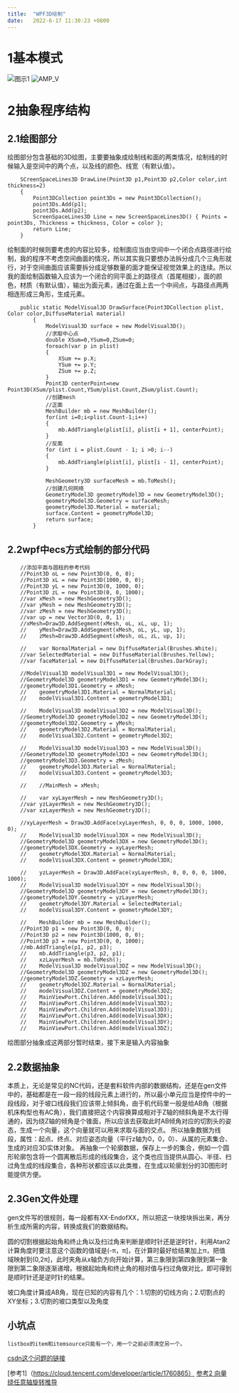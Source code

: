 ```yaml
---
title:  "WPF3D绘制"
date:   2022-6-17 11:30:23 +0800
---
```

# 1基本模式
![图示1](/images/WPF/Mesh图解.jpeg)
![AMP_V](/images/WPF/AMPVector.jpg)
# 2抽象程序结构
## 2.1绘图部分
绘图部分包含基础的3D绘图，主要要抽象成绘制线和面的两类情况，绘制线的时候输入是空间中的两个点，以及线的颜色、线宽（有默认值）。
    
        SCreenSpaceLines3D DrawLine(Point3D p1,Point3D p2,Color color,int thickness=2)
        {
            Point3DCollection point3Ds = new Point3DCollection();
            point3Ds.Add(p1);
            point3Ds.Add(p2);
            ScreenSpaceLines3D Line = new ScreenSpaceLines3D() { Points = point3Ds, Thickness = thickness, Color = color };
            return Line;
        }
    
绘制面的时候则要考虑的内容比较多，绘制面应当由空间中一个闭合点路径进行绘制，我的程序不考虑空间曲面的情况，所以其实我只要想办法拆分成几个三角形就行，对于空间曲面应该需要拆分成足够数量的面才能保证视觉效果上的连续。所以我的面绘制函数输入应该为一个闭合的同平面上的路径点（首尾相接），面的颜色，材质（有默认值），输出为面元素，通过在面上去一个中间点，与路径点两两相连形成三角形，生成元素。
    
        public static ModelVisual3D DrawSurface(Point3DCollection plist, Color color,DiffuseMaterial material)
            {
                ModelVisual3D surface = new ModelVisual3D();
                //求取中心点
                double XSum=0,YSum=0,ZSum=0;
                foreach(var p in plist)
                {
                    XSum += p.X;
                    YSum += p.Y;
                    ZSum += p.Z;
                }
                Point3D centerPoint=new Point3D(XSum/plist.Count,YSum/plist.Count,ZSum/plist.Count);
                //创建mesh
                //正面
                MeshBuilder mb = new MeshBuilder();
                for(int i=0;i<plist.Count-1;i++)
                {
                    mb.AddTriangle(plist[i], plist[i + 1], centerPoint);
                }
                //反面
                for (int i = plist.Count - 1; i >0; i--)
                {
                    mb.AddTriangle(plist[i], plist[i - 1], centerPoint);
                }

                MeshGeometry3D surfaceMesh = mb.ToMesh();
                //创建几何网络
                GeometryModel3D geometryModel3D = new GeometryModel3D();
                geometryModel3D.Geometry = surfaceMesh;
                geometryModel3D.Material = material;
                surface.Content = geometryModel3D;
                return surface;
            }
## 2.2wpf中ecs方式绘制的部分代码
        //添加平面与圆柱的参考代码
        //Point3D oL = new Point3D(0, 0, 0);
        //Point3D xL = new Point3D(1000, 0, 0);
        //Point3D yL = new Point3D(0, 1000, 0);
        //Point3D zL = new Point3D(0, 0, 1000);
        //var xMesh = new MeshGeometry3D();
        //var yMesh = new MeshGeometry3D();
        //var zMesh = new MeshGeometry3D();
        //var up = new Vector3D(0, 0, 1);
        //xMesh=Draw3D.AddSegment(xMesh, oL, xL, up, 1);
        //    yMesh=Draw3D.AddSegment(xMesh, oL, yL, up, 1);
        //    zMesh=Draw3D.AddSegment(xMesh, oL, zL, up, 1);

        //    var NormalMaterial = new DiffuseMaterial(Brushes.White);
        //var SelectedMaterial = new DiffuseMaterial(Brushes.Yellow);
        //var faceMaterial = new DiffuseMaterial(Brushes.DarkGray);

        //ModelVisual3D modelVisual3D1 = new ModelVisual3D();
        //GeometryModel3D geometryModel3D1 = new GeometryModel3D();
        //geometryModel3D1.Geometry = xMesh;
        //    geometryModel3D1.Material = NormalMaterial;
        //    modelVisual3D1.Content = geometryModel3D1;

        //    ModelVisual3D modelVisual3D2 = new ModelVisual3D();
        //GeometryModel3D geometryModel3D2 = new GeometryModel3D();
        //geometryModel3D2.Geometry = yMesh;
        //    geometryModel3D2.Material = NormalMaterial;
        //    modelVisual3D2.Content = geometryModel3D2;

        //    ModelVisual3D modelVisual3D3 = new ModelVisual3D();
        //GeometryModel3D geometryModel3D3 = new GeometryModel3D();
        //geometryModel3D3.Geometry = zMesh;
        //    geometryModel3D3.Material = NormalMaterial;
        //    modelVisual3D3.Content = geometryModel3D3;

        //    //MainMesh = xMesh;

        //    var xyLayerMesh = new MeshGeometry3D();
        //var yzLayerMesh = new MeshGeometry3D();
        //var xzLayerMesh = new MeshGeometry3D();

        //xyLayerMesh = Draw3D.AddFace(xyLayerMesh, 0, 0, 0, 1000, 1000, 0);
        //    ModelVisual3D modelVisual3DX = new ModelVisual3D();
        //GeometryModel3D geometryModel3DX = new GeometryModel3D();
        //geometryModel3DX.Geometry = xyLayerMesh;
        //    geometryModel3DX.Material = NormalMaterial;
        //    modelVisual3DX.Content = geometryModel3DX;

        //    yzLayerMesh = Draw3D.AddFace(xyLayerMesh, 0, 0, 0, 0, 1000, 1000);
        //    ModelVisual3D modelVisual3DY = new ModelVisual3D();
        //GeometryModel3D geometryModel3DY = new GeometryModel3D();
        //geometryModel3DY.Geometry = yzLayerMesh;
        //    geometryModel3DY.Material = SelectedMaterial;
        //    modelVisual3DY.Content = geometryModel3DY;

        //    MeshBuilder mb = new MeshBuilder();
        //Point3D p1 = new Point3D(0, 0, 0);
        //Point3D p2 = new Point3D(1000, 0, 0);
        //Point3D p3 = new Point3D(0, 0, 1000);
        //mb.AddTriangle(p1, p2, p3);
        //    mb.AddTriangle(p3, p2, p1);
        //    xzLayerMesh = mb.ToMesh();
        //    ModelVisual3D modelVisual3DZ = new ModelVisual3D();
        //GeometryModel3D geometryModel3DZ = new GeometryModel3D();
        //geometryModel3DZ.Geometry = xzLayerMesh;
        //    geometryModel3DZ.Material = NormalMaterial;
        //    modelVisual3DZ.Content = geometryModel3DZ;
        //    MainViewPort.Children.Add(modelVisual3D1);
        //    MainViewPort.Children.Add(modelVisual3D2);
        //    MainViewPort.Children.Add(modelVisual3D3);
        //    MainViewPort.Children.Add(modelVisual3DX);
        //    MainViewPort.Children.Add(modelVisual3DY);
        //    MainViewPort.Children.Add(modelVisual3DZ);

绘图部分抽象成这两部分暂时结束，接下来是输入内容抽象
## 2.2数据抽象
本质上，无论是常见的NC代码，还是套料软件内部的数据结构，还是在gen文件中的，基础都是在一段一段的线段元素上进行的，所以最小单元应当是控件中的一段线段，对于坡口线段我们应该带上倾斜角，由于机代码里一般是给AB角（根据机床构型也有AC角），我们直接把这个内容换算成相对于Z轴的倾斜角是不太行得通的，因为绕Z轴的倾角是个锥面，所以应该去获取此时AB倾角对应的切割头的姿态，生成一个向量，这个向量就可以用来求取与面的交点。
所以抽象数据为线段，属性：起点、终点、对应姿态向量（平行z轴为0，0，0）、从属的元素集合、生成的对应3D实体对象。
再抽象一个轮廓数据，保存上一步的集合，例如一个圆形轮廓包含将一个圆离散后形成的线段集合，这个类也应当提供从圆心、半径、扫过角生成的线段集合，各种形状都应该以此类推，在生成以轮廓划分的3D图形时能提供方便。
## 2.3Gen文件处理
gen文件写的很规则，每一段都有XX-EndofXX，所以把这一块按块拆出来，再分析生成所需的内容，转换成我们的数据结构。

圆的切割根据起始角和终止角以及扫过角来判断是顺时针还是逆时针，利用Atan2计算角度时要注意这个函数的值域是(-π，π]，在计算时最好给结果加上π，把值域映射到(0,2π]，此时夹角从x轴负方向开始计算，第三象限到第四象限到第一象限到第二象限逐渐递增。根据起始角和终止角的相对值与扫过角做对比，即可得到是顺时针还是逆时针的结果。

坡口角度计算成AB角，现在已知的内容有几个：1.切割的切线方向；2.切割点的XY坐标；3.切割的坡口类型以及角度

## 小坑点
    listbox的item和itemsource只能有一个，用一个之前必须清空另一个。
[csdn这个问题的链接](https://bbs.csdn.net/topics/390082724)

[参考1]（https://cloud.tencent.com/developer/article/1760865）
[参考2 向量绕任意轴旋转推导](https://zhuanlan.zhihu.com/p/380237903)
